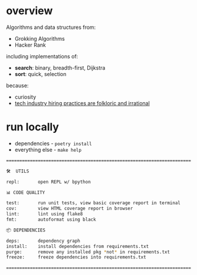 # overview

Algorithms and data structures from:

* Grokking Algorithms
* Hacker Rank

including implementations of:

* __search__: binary, breadth-first, Dijkstra
* __sort__: quick, selection

because:

* curiosity
* [tech industry hiring practices are folkloric and irrational](https://www.zachvalenta.com/blog/hiring-in-tech.html)

# run locally

* dependencies - `poetry install`
* everything else - `make help`

```sh
======================================================================

🛠  UTILS

repl:       open REPL w/ bpython

📊 CODE QUALITY

test:       run unit tests, view basic coverage report in terminal
cov:        view HTML coverage report in browser
lint:       lint using flake8
fmt:        autoformat using black

📦 DEPENDENCIES

deps:       dependency graph
install:    install dependencies from requirements.txt
purge:      remove any installed pkg *not* in requirements.txt
freeze:     freeze dependencies into requirements.txt

======================================================================
```

